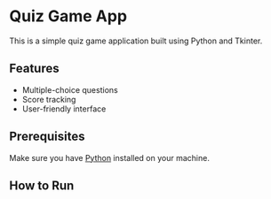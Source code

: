 # Quiz Game App

This is a simple quiz game application built using Python and Tkinter.

## Features

- Multiple-choice questions
- Score tracking
- User-friendly interface

## Prerequisites

Make sure you have [Python](https://www.python.org/) installed on your machine.

## How to Run
